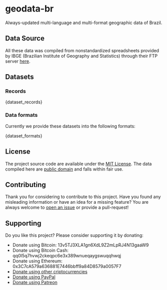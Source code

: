 # geodata-br

Always-updated multi-language and multi-format geographic data of Brazil.

## Data Source

All these data was compiled from nonstandardized spreadsheets provided by IBGE (Brazilian Institute of Geography and Statistics) through their FTP server [here](http://geoftp.ibge.gov.br/organizacao_do_territorio/estrutura_territorial/divisao_territorial/).

## Datasets

### Records

{dataset_records}

### Data formats

Currently we provide these datasets into the following formats:

{dataset_formats}

## License

The project source code are available under the [MIT License](src/LICENSE). The data compiled here are [public domain](data/LICENSE) and falls within fair use.

## Contributing

Thank you for considering to contribute to this project. Have you found any misleading information or have an idea for a missing feature? You are always welcome to [open an issue](https://github.com/paulofreitas/geodata-br/issues) or provide a pull-request!

## Supporting

Do you like this project? Please consider supporting it by donating:

- Donate using Bitcoin: 13v5TJ3XLA1gn6XdL9Z2mLpRJ4N13gaaW9
- Donate using Bitcoin Cash: qq0l5q7hvwj2ckeqpc6e3x389wnueqaygswuqqhwqj
- Donate using Ethereum: 0x3C7cA579a636881E7446bbff9a84D8579a0057F7
- [Donate using other criptocurrencies](https://shapeshift.io/shifty.html?destination=13v5TJ3XLA1gn6XdL9Z2mLpRJ4N13gaaW9&output=BTC)
- [Donate using PayPal](https://www.paypal.com/cgi-bin/webscr?cmd=_s-xclick&hosted_button_id=HZ6JYNLYX3P7Y)
- [Donate using Patreon](https://www.patreon.com/paulofreitas)